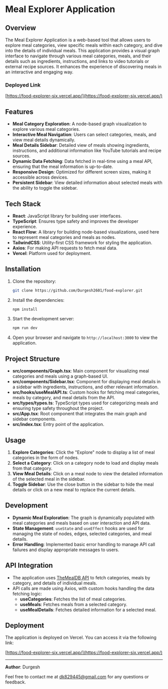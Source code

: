 # Meal Explorer Application

## Overview

The Meal Explorer Application is a web-based tool that allows users to explore meal categories, view specific meals within each category, and dive into the details of individual meals. This application provides a visual graph interface to navigate through various meal categories, meals, and their details such as ingredients, instructions, and links to video tutorials or external recipe sources. It enhances the experience of discovering meals in an interactive and engaging way.

### Deployed Link

[https://food-explorer-six.vercel.app/](https://food-explorer-six.vercel.app/)

## Features

- **Meal Category Exploration**: A node-based graph visualization to explore various meal categories.
- **Interactive Meal Navigation**: Users can select categories, meals, and view meal details dynamically.
- **Meal Details Sidebar**: Detailed view of meals showing ingredients, instructions, and additional information like YouTube tutorials and recipe sources.
- **Dynamic Data Fetching**: Data fetched in real-time using a meal API, ensuring that the meal information is up-to-date.
- **Responsive Design**: Optimized for different screen sizes, making it accessible across devices.
- **Persistent Sidebar**: View detailed information about selected meals with the ability to toggle the sidebar.

## Tech Stack

- **React**: JavaScript library for building user interfaces.
- **TypeScript**: Ensures type safety and improves the developer experience.
- **React Flow**: A library for building node-based visualizations, used here to represent meal categories and meals as nodes.
- **TailwindCSS**: Utility-first CSS framework for styling the application.
- **Axios**: For making API requests to fetch meal data.
- **Vercel**: Platform used for deployment.

## Installation

1. Clone the repository:

   ```bash
   git clone https://github.com/Durgesh2601/food-explorer.git
   ```

2. Install the dependencies:

   ```bash
   npm install
   ```

3. Start the development server:

   ```bash
   npm run dev
   ```

4. Open your browser and navigate to `http://localhost:3000` to view the application.

## Project Structure

- **src/components/Graph.tsx**: Main component for visualizing meal categories and meals using a graph-based UI.
- **src/components/Sidebar.tsx**: Component for displaying meal details in a sidebar with ingredients, instructions, and other relevant information.
- **src/hooks/useMealAPI.ts**: Custom hooks for fetching meal categories, meals by category, and meal details from the API.
- **src/types/types.ts**: TypeScript types used for categorizing meals and ensuring type safety throughout the project.
- **src/App.tsx**: Root component that integrates the main graph and sidebar components.
- **src/index.tsx**: Entry point of the application.

## Usage

1. **Explore Categories**: Click the "Explore" node to display a list of meal categories in the form of nodes.
2. **Select a Category**: Click on a category node to load and display meals from that category.
3. **View Meal Details**: Click on a meal node to view the detailed information of the selected meal in the sidebar.
4. **Toggle Sidebar**: Use the close button in the sidebar to hide the meal details or click on a new meal to replace the current details.

## Development

- **Dynamic Meal Exploration**: The graph is dynamically populated with meal categories and meals based on user interaction and API data.
- **State Management**: `useState` and `useEffect` hooks are used for managing the state of nodes, edges, selected categories, and meal details.
- **Error Handling**: Implemented basic error handling to manage API call failures and display appropriate messages to users.

## API Integration

- The application uses [TheMealDB API](https://www.themealdb.com/api.php) to fetch categories, meals by category, and details of individual meals.
- API calls are made using Axios, with custom hooks handling the data fetching logic:
  - **useCategories**: Fetches the list of meal categories.
  - **useMeals**: Fetches meals from a selected category.
  - **useMealDetails**: Fetches detailed information for a selected meal.

## Deployment

The application is deployed on Vercel. You can access it via the following link:

[https://food-explorer-six.vercel.app/](https://food-explorer-six.vercel.app/)

---

**Author**: Durgesh

Feel free to contact me at [dk829445@gmail.com](mailto:dk829445@gmail.com) for any questions or feedback.
